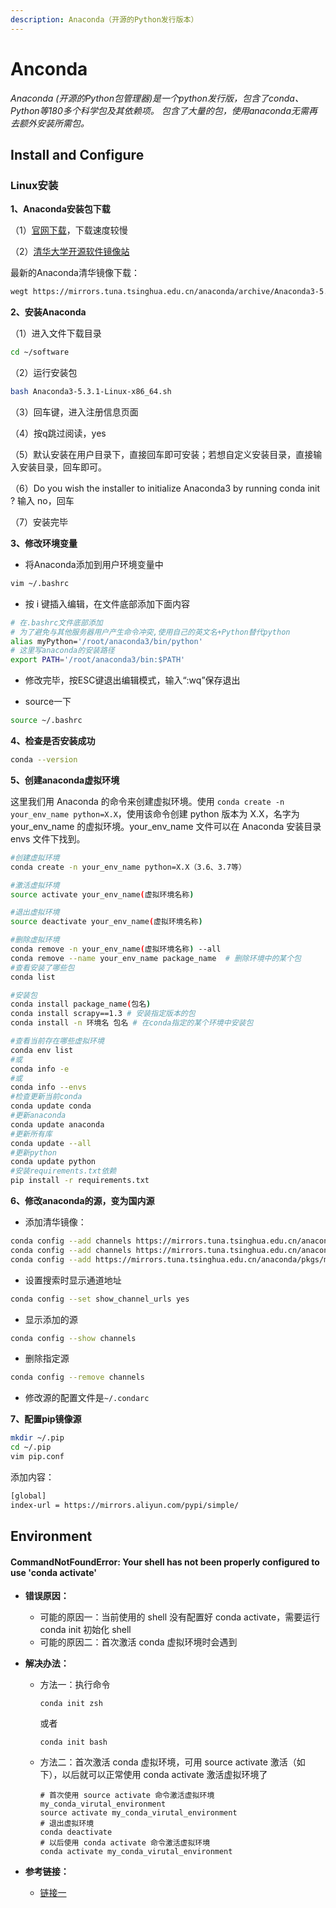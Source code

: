```yaml
---
description: Anaconda（开源的Python发行版本）
---
```


# Anconda

_Anaconda (开源的Python包管理器)是一个python发行版，包含了conda、Python等180多个科学包及其依赖项。 包含了大量的包，使用anaconda无需再去额外安装所需包。_

## Install and Configure

### Linux安装

**1、Anaconda安装包下载**

（1）[官网下载](https://www.anaconda.com/products/individual#download-section)，下载速度较慢 

（2）[清华大学开源软件镜像站](https://mirrors.tuna.tsinghua.edu.cn/help/anaconda/)

最新的Anaconda清华镜像下载：

```bash
wegt https://mirrors.tuna.tsinghua.edu.cn/anaconda/archive/Anaconda3-5.3.1-Linux-x86_64.sh
```

**2、安装Anaconda**

（1）进入文件下载目录

```bash
cd ~/software
```

（2）运行安装包

```bash
bash Anaconda3-5.3.1-Linux-x86_64.sh
```

（3）回车键，进入注册信息页面 

（4）按q跳过阅读，yes 

（5）默认安装在用户目录下，直接回车即可安装；若想自定义安装目录，直接输入安装目录，回车即可。 

（6）Do you wish the installer to initialize Anaconda3 by running conda init ? 输入 no，回车

（7）安装完毕

**3、修改环境变量**

- 将Anaconda添加到用户环境变量中

```bash
vim ~/.bashrc
```

- 按 i 键插入编辑，在文件底部添加下面内容

```bash
# 在.bashrc文件底部添加  
# 为了避免与其他服务器用户产生命令冲突,使用自己的英文名+Python替代python 
alias myPython='/root/anaconda3/bin/python'   
# 这里写anaconda的安装路径
export PATH='/root/anaconda3/bin:$PATH'
```

- 修改完毕，按ESC键退出编辑模式，输入“:wq”保存退出

- source一下

```bash
source ~/.bashrc
```

**4、检查是否安装成功**

```bash
conda --version
```

**5、创建anaconda虚拟环境**

这里我们用 Anaconda 的命令来创建虚拟环境。使用 `conda create -n your_env_name python=X.X`，使用该命令创建 python 版本为 X.X，名字为 your_env_name 的虚拟环境。your_env_name 文件可以在 Anaconda 安装目录 envs 文件下找到。

```bash
#创建虚拟环境
conda create -n your_env_name python=X.X（3.6、3.7等）

#激活虚拟环境
source activate your_env_name(虚拟环境名称)

#退出虚拟环境
source deactivate your_env_name(虚拟环境名称)

#删除虚拟环境
conda remove -n your_env_name(虚拟环境名称) --all
conda remove --name your_env_name package_name  # 删除环境中的某个包
#查看安装了哪些包
conda list

#安装包
conda install package_name(包名)
conda install scrapy==1.3 # 安装指定版本的包
conda install -n 环境名 包名 # 在conda指定的某个环境中安装包

#查看当前存在哪些虚拟环境
conda env list 
#或 
conda info -e
#或
conda info --envs
#检查更新当前conda
conda update conda
#更新anaconda
conda update anaconda
#更新所有库
conda update --all
#更新python
conda update python
#安装requirements.txt依赖
pip install -r requirements.txt
```

**6、修改anaconda的源，变为国内源**

- 添加清华镜像：

```bash
conda config --add channels https://mirrors.tuna.tsinghua.edu.cn/anaconda/pkgs/r
conda config --add channels https://mirrors.tuna.tsinghua.edu.cn/anaconda/pkgs/main
conda config --add https://mirrors.tuna.tsinghua.edu.cn/anaconda/pkgs/msys2
```

- 设置搜索时显示通道地址

```bash
conda config --set show_channel_urls yes
```

- 显示添加的源

```bash
conda config --show channels
```

- 删除指定源

```bash
conda config --remove channels
```

- 修改源的配置文件是`~/.condarc`

**7、配置pip镜像源**

```bash
mkdir ~/.pip
cd ~/.pip
vim pip.conf
```

添加内容：

```bash
[global]  
index-url = https://mirrors.aliyun.com/pypi/simple/
```



## Environment

#### CommandNotFoundError: Your shell has not been properly configured to use 'conda activate'

- **错误原因：**

  - 可能的原因一：当前使用的 shell 没有配置好 conda activate，需要运行 conda init 初始化 shell
  - 可能的原因二：首次激活 conda 虚拟环境时会遇到

- **解决办法：**

  - 方法一：执行命令

    ```
    conda init zsh
    ```

    或者

    ```
    conda init bash
    ```

  - 方法二：首次激活 conda 虚拟环境，可用 source activate 激活（如下），以后就可以正常使用 conda activate 激活虚拟环境了

    ```
    # 首次使用 source activate 命令激活虚拟环境 my_conda_virutal_environment
    source activate my_conda_virutal_environment
    # 退出虚拟环境
    conda deactivate
    # 以后使用 conda activate 命令激活虚拟环境
    conda activate my_conda_virutal_environment
    ```

- **参考链接：**

  - [链接一](https://blog.csdn.net/sdnuwjw/article/details/112448792)
